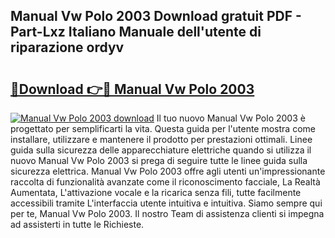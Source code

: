 ## Manual Vw Polo 2003 Download gratuit PDF - Part-Lxz Italiano Manuale dell'utente di riparazione ordyv

# <h2><a href="http://dferqp0.blite.top/?on=Manual+Vw+Polo+2003">🔗Download 👉🔴 Manual Vw Polo 2003</a></h2>

[![Manual Vw Polo 2003 download](https://i.imgur.com/lujVjoI.png)](http://dferqp0.blite.top/?on=Manual+Vw+Polo+2003)
Il tuo nuovo Manual Vw Polo 2003 è progettato per semplificarti la vita. Questa guida per l'utente mostra come installare, utilizzare e mantenere il prodotto per prestazioni ottimali. Linee guida sulla sicurezza delle apparecchiature elettriche quando si utilizza il nuovo Manual Vw Polo 2003 si prega di seguire tutte le linee guida sulla sicurezza elettrica. Manual Vw Polo 2003 offre agli utenti un'impressionante raccolta di funzionalità avanzate come il riconoscimento facciale, La Realtà Aumentata, L'attivazione vocale e la ricarica senza fili, tutte facilmente accessibili tramite L'interfaccia utente intuitiva e intuitiva. Siamo sempre qui per te, Manual Vw Polo 2003. Il nostro Team di assistenza clienti si impegna ad assisterti in tutte le Richieste.
